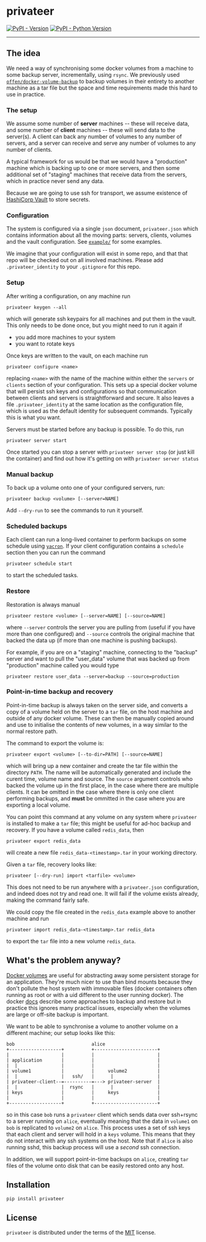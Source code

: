 # privateer

[![PyPI - Version](https://img.shields.io/pypi/v/privateer.svg)](https://pypi.org/project/privateer)
[![PyPI - Python Version](https://img.shields.io/pypi/pyversions/privateer.svg)](https://pypi.org/project/privateer)

-----

## The idea

We need a way of synchronising some docker volumes from a machine to some backup server, incrementally, using `rsync`. We previously used [`offen/docker-volume-backup`](https://github.com/offen/docker-volume-backup) to backup volumes in their entirety to another machine as a tar file but the space and time requirements made this hard to use in practice.

### The setup

We assume some number of **server** machines -- these will receive data, and some number of **client** machines -- these will send data to the server(s).  A client can back any number of volumes to any number of servers, and a server can receive and serve any number of volumes to any number of clients.

A typical framework for us would be that we would have a "production" machine which is backing up to one or more servers, and then some additional set of "staging" machines that receive data from the servers, which in practice never send any data.

Because we are going to use ssh for transport, we assume existence of [HashiCorp Vault](https://www.vaultproject.io/) to store secrets.

### Configuration

The system is configured via a single `json` document, `privateer.json` which contains information about all the moving parts: servers, clients, volumes and the vault configuration. See [`example/`](example/) for some examples.

We imagine that your configuration will exist in some repo, and that that repo will be checked out on all involved machines. Please add `.privateer_identity` to your `.gitignore` for this repo.

### Setup

After writing a configuration, on any machine run

```
privateer keygen --all
```

which will generate ssh keypairs for all machines and put them in the vault. This only needs to be done once, but you might need to run it again if

* you add more machines to your system
* you want to rotate keys

Once keys are written to the vault, on each machine run

```
privateer configure <name>
```

replacing `<name>` with the name of the machine within either the `servers` or `clients` section of your configuration.  This sets up a special docker volume that will persist ssh keys and configurations so that communication between clients and servers is straightforward and secure.  It also leaves a file `.privateer_identity` at the same location as the configuration file, which is used as the default identity for subsequent commands. Typically this is what you want.

Servers must be started before any backup is possible. To do this, run

```
privateer server start
```

Once started you can stop a server with `privateer server stop` (or just kill the container) and find out how it's getting on with `privateer server status`

### Manual backup

To back up a volume onto one of your configured servers, run:

```
privateer backup <volume> [--server=NAME]
```

Add `--dry-run` to see the commands to run it yourself.

### Scheduled backups

Each client can run a long-lived container to perform backups on some schedule using [`yacron`](https://github.com/gjcarneiro/yacron). If your client configuration contains a `schedule` section then you can run the command

```
privateer schedule start
```

to start the scheduled tasks.

### Restore

Restoration is always manual

```
privateer restore <volume> [--server=NAME] [--source=NAME]
```

where `--server` controls the server you are pulling from (useful if you have more than one configured) and `--source` controls the original machine that backed the data up (if more than one machine is pushing backups).

For example, if you are on a "staging" machine, connecting to the "backup" server and want to pull the "user_data" volume that was backed up from "production" machine called  you would type

```
privateer restore user_data --server=backup --source=production
```

### Point-in-time backup and recovery

Point-in-time backup is always taken on the server side, and converts a copy of a volume held on the server to a `tar` file, on the host machine and outside of any docker volume. These can then be manually copied around and use to initialise the contents of new volumes, in a way similar to the normal restore path.

The command to export the volume is:

```
privateer export <volume> [--to-dir=PATH] [--source=NAME]
```

which will bring up a new container and create the tar file within the directory `PATH`. The name will be automatically generated and include the curent time, volume name and source.  The `source` argument controls who backed the volume up in the first place, in the case where there are multiple clients.  It can be omitted in the case where there is only one client performing backups, and **must** be ommitted in the case where you are exporting a local volume.

You can point this command at any volume on any system where `privateer` is installed to make a `tar` file; this might be useful for ad-hoc backup and recovery. If you have a volume called `redis_data`, then

```
privateer export redis_data
```

will create a new file `redis_data-<timestamp>.tar` in your working directory.

Given a `tar` file, recovery looks like:

```
privateer [--dry-run] import <tarfile> <volume>
```

This does not need to be run anywhere with a `privateer.json` configuration, and indeed does not try and read one. It will fail if the volume exists already, making the command fairly safe.

We could copy the file created in the `redis_data` example above to another machine and run

```
privateer import redis_data-<timestamp>.tar redis_data
```

to export the `tar` file into a new volume `redis_data`.

## What's the problem anyway?

[Docker volumes](https://docs.docker.com/storage/volumes/) are useful for abstracting away some persistent storage for an application. They're much nicer to use than bind mounts because they don't pollute the host system with immovable files (docker containers often running as root or with a uid different to the user running docker).  The docker [docs](https://docs.docker.com/storage/volumes/#back-up-restore-or-migrate-data-volumes) describe some approaches to backup and restore but in practice this ignores many practical issues, especially when the volumes are large or off-site backup is important.

We want to be able to synchronise a volume to another volume on a different machine; our setup looks like this:

```
bob                            alice
+-------------------+          +-----------------------+
|                   |          |                       |
| application       |          |                       |
|  |                |          |                       |
| volume1           |          |     volume2           |
|  |                |   ssh/   |      |                |
| privateer-client--=----------=---> privateer-server  |
|  |                |  rsync   |      |                |
| keys              |          |     keys              |
|                   |          |                       |
+-------------------+          +-----------------------+
```

so in this case `bob` runs a `privateer` client which sends data over ssh+rsync to a server running on `alice`, eventually meaning that the data in `volume1` on `bob` is replicated to `volume2` on `alice`.  This process uses a set of ssh keys that each client and server will hold in a `keys` volume.  This means that they do not interact with any ssh systems on the host.  Note that if `alice` is also running sshd, this backup process will use a *second* ssh connection.

In addition, we will support point-in-time backups on `alice`, creating `tar` files of the volume onto disk that can be easily restored onto any host.

## Installation

```console
pip install privateer
```

## License

`privateer` is distributed under the terms of the [MIT](https://spdx.org/licenses/MIT.html) license.
